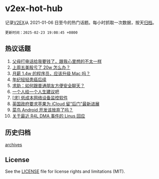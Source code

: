 # v2ex-hot-hub

 记录[V2EX](https://www.v2ex.com/)从 2021-01-06 日至今的热门话题。每小时抓取一次数据，按天[归档](archives)。

`更新时间：2025-02-23 19:08:45 +0800`

## 热议话题

1. [父母打电话给我要钱了，跟我心里想的不太一样](https://www.v2ex.com/t/1113589)
1. [上周五美股亏了 20w 怎么办？](https://www.v2ex.com/t/1113510)
1. [月薪 1.4w 的程序员，应该升级 Mac 吗？](https://www.v2ex.com/t/1113570)
1. [年纪轻轻患癌后续](https://www.v2ex.com/t/1113521)
1. [求助：如何跟普通朋友方便安全聊天？](https://www.v2ex.com/t/1113581)
1. [一个人给一个人生建议吧](https://www.v2ex.com/t/1113601)
1. [[求] 低成本网络设备监控软件](https://www.v2ex.com/t/1113511)
1. [英国政府要求苹果为 iCloud 留“后门”最新进展](https://www.v2ex.com/t/1113515)
1. [菜鸟 Android 开发该放弃了吗？](https://www.v2ex.com/t/1113560)
1. [关于最近 R4L DMA 事件的 Linus 回应](https://www.v2ex.com/t/1113509)

## 历史归档

[archives](archives)

## License

See the [LICENSE](LICENSE) file for license rights and limitations (MIT).
